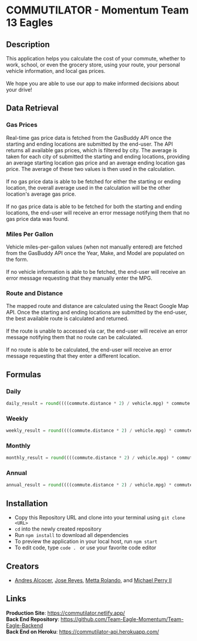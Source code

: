 # COMMUTILATOR - Momentum Team 13 Eagles

## Description

This application helps you calculate the cost of your commute, whether to work, school, or even the grocery store, using your route, your personal vehicle information, and local gas prices.\
\
We hope you are able to use our app to make informed decisions about your drive!

## Data Retrieval

### Gas Prices

Real-time gas price data is fetched from the GasBuddy API once the starting and ending locations are submitted by the end-user. The API returns all available gas prices, which is filtered by city. The average is taken for each city of submitted the starting and ending locations, providing an average starting location gas price and an average ending location gas price. The average of these two values is then used in the calculation.\
\
If no gas price data is able to be fetched for either the starting or ending location, the overall average used in the calculation will be the other location's average gas price.\
\
If no gas price data is able to be fetched for both the starting and ending locations, the end-user will receive an error message notifying them that no gas price data was found.

### Miles Per Gallon
Vehicle miles-per-gallon values (when not manually entered) are fetched from the GasBuddy API once the Year, Make, and Model are populated on the form.\
\
If no vehicle information is able to be fetched, the end-user will receive an error message requesting that they manually enter the MPG.

### Route and Distance
The mapped route and distance are calculated using the React Google Map API. Once the starting and ending locations are submitted by the end-user, the best available route is calculated and returned.\
\
If the route is unable to accessed via car, the end-user will receive an error message notifying them that no route can be calculated.\
\
If no route is able to be calculated, the end-user will receive an error message requesting that they enter a different location.

## Formulas

### Daily
```python
daily_result = round((((commute.distance * 2) / vehicle.mpg) * commute.avg_gas_commute), 2)
```

### Weekly
```python
weekly_result = round((((commute.distance * 2) / vehicle.mpg) * commute.avg_gas_commute) * commute.days_per_week_commuting, 2)
```

### Monthly
```python
monthly_result = round((((commute.distance * 2) / vehicle.mpg) * commute.avg_gas_commute) * (commute.days_per_week_commuting * (len(calendar.monthcalendar(today.year, today.month)))), 2)
```

### Annual
```python
annual_result = round((((commute.distance * 2) / vehicle.mpg) * commute.avg_gas_commute) * commute.days_per_week_commuting * 52, 2)
```

## Installation

- Copy this Repository URL and clone into your terminal using `git clone <URL>`
- `cd` into the newly created repository
- Run `npm install` to download all dependencies
- To preview the application in your local host, run `npm start`
- To edit code, type `code . ` or use your favorite code editor

## Creators

- [Andres Alcocer](https://github.com/devandres-tech), [Jose Reyes](https://github.com/jreyesri13), [Metta Rolando](https://github.com/mnrolando3), and [Michael Perry II](https://github.com/moperry2)

## Links

**Production Site**: https://commutilator.netlify.app/ \
**Back End Repository**: https://github.com/Team-Eagle-Momentum/Team-Eagle-Backend \
**Back End on Heroku**: https://commutilator-api.herokuapp.com/
